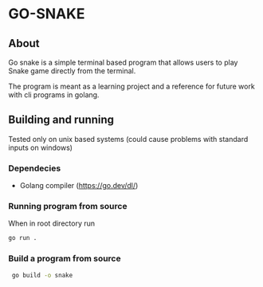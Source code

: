 

# GO-SNAKE

## About
Go snake is a simple terminal based program that allows users to play Snake game directly from the terminal.

The program is meant as a learning project and a reference for future work with cli programs in golang.

## Building and running
Tested only on unix based systems (could cause problems with standard inputs on windows)

### Dependecies
- Golang compiler (https://go.dev/dl/)
### Running program from source
When in root directory run
 ```sh
 go run .
 ```
### Build a program from source
```sh
 go build -o snake
```
